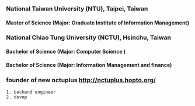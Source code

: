 
### National Taiwan University (NTU), Taipei, Taiwan                                                                            
#### Master of Science (Major: Graduate Institute of Information Management)
### National Chiao Tung University (NCTU), Hsinchu, Taiwan                                                                          
#### Bachelor of Science (Major: Computer Science ) 
#### Bachelor of Science (Major: Information Management and finance)

                                                                  
### founder of new nctuplus http://nctuplus.hopto.org/
    1. backend engineer
    2. devop
<!--
**mo11om/mo11om** is a ✨ _special_ ✨ repository because its `README.md` (this file) appears on your GitHub profile.

Here are some ideas to get you started:

- 🔭 I’m currently working on ...
- 🌱 I’m currently learning ...
- 👯 I’m looking to collaborate on ...
- 🤔 I’m looking for help with ...
- 💬 Ask me about ...
- 📫 How to reach me: ...
- 😄 Pronouns: ...
- ⚡ Fun fact: ...
-->
